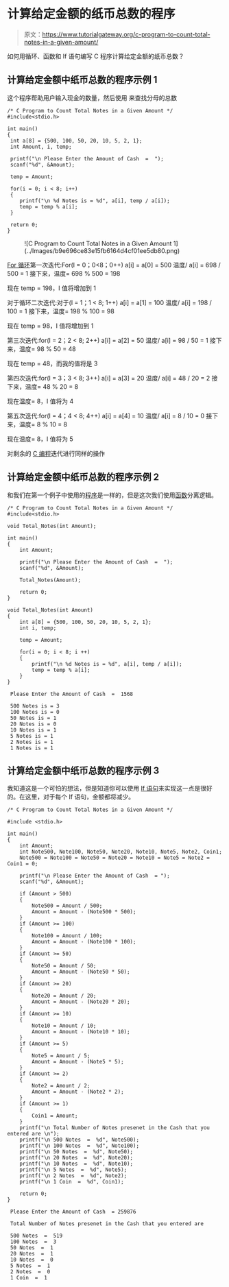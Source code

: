 # 计算给定金额的纸币总数的程序

> 原文：<https://www.tutorialgateway.org/c-program-to-count-total-notes-in-a-given-amount/>

如何用循环、函数和 If 语句编写 C 程序计算给定金额的纸币总数？

## 计算给定金额中纸币总数的程序示例 1

这个程序帮助用户输入现金的数量，然后使用 来查找分母的总数

```
/* C Program to Count Total Notes in a Given Amount */
#include<stdio.h>

int main()
{
 int a[8] = {500, 100, 50, 20, 10, 5, 2, 1};
 int Amount, i, temp;

 printf("\n Please Enter the Amount of Cash  =  ");
 scanf("%d", &Amount);

 temp = Amount;

 for(i = 0; i < 8; i++)
 {
 	printf("\n %d Notes is = %d", a[i], temp / a[i]);
 	temp = temp % a[i];
 }

 return 0;
}
```

<figure class="wp-block-image">![C Program to Count Total Notes in a Given Amount 1](../Images/b9e696ce83e15fb6164d4cf01ee5db80.png)</figure>

[For 循环](https://www.tutorialgateway.org/for-loop-in-c-programming/)第一次迭代:For(I = 0；0<8；0++)
a[i] = a[0] = 500
温度/ a[i] = 698 / 500 = 1
接下来，温度= 698 % 500 = 198

现在 temp = 198，I 值将增加到 1

对于循环二次迭代:对于(I = 1；1 < 8; 1++)
a[i] = a[1] = 100
温度/ a[i] = 198 / 100 = 1
接下来，温度= 198 % 100 = 98

现在 temp = 98，I 值将增加到 1

第三次迭代:for(I = 2；2 < 8; 2++)
a[i] = a[2] = 50
温度/ a[i] = 98 / 50 = 1
接下来，温度= 98 % 50 = 48

现在 temp = 48，而我的值将是 3

第四次迭代:for(I = 3；3 < 8; 3++)
a[i] = a[3] = 20
温度/ a[i] = 48 / 20 = 2
接下来，温度= 48 % 20 = 8

现在温度= 8，I 值将为 4

第五次迭代:for(I = 4；4 < 8; 4++)
a[i] = a[4] = 10
温度/ a[i] = 8 / 10 = 0
接下来，温度= 8 % 10 = 8

现在温度= 8，I 值将为 5

对剩余的 [C 编程](https://www.tutorialgateway.org/c-programming/)迭代进行同样的操作

## 计算给定金额中纸币总数的程序示例 2

和我们在第一个例子中使用的[程序](https://www.tutorialgateway.org/c-programming-examples/)是一样的，但是这次我们使用[函数](https://www.tutorialgateway.org/functions-in-c/)分离逻辑。

```
/* C Program to Count Total Notes in a Given Amount */
#include<stdio.h>

void Total_Notes(int Amount);

int main()
{
 	int Amount;

 	printf("\n Please Enter the Amount of Cash  =  ");
 	scanf("%d", &Amount);

	Total_Notes(Amount);

 	return 0;
}

void Total_Notes(int Amount)
{
	int a[8] = {500, 100, 50, 20, 10, 5, 2, 1};
	int i, temp;

	temp = Amount;

 	for(i = 0; i < 8; i ++)
 	{
 		printf("\n %d Notes is = %d", a[i], temp / a[i]);
 		temp = temp % a[i];
 	}
}
```

```
 Please Enter the Amount of Cash  =  1568

 500 Notes is = 3
 100 Notes is = 0
 50 Notes is = 1
 20 Notes is = 0
 10 Notes is = 1
 5 Notes is = 1
 2 Notes is = 1
 1 Notes is = 1
```

## 计算给定金额中纸币总数的程序示例 3

我知道这是一个可怕的想法，但是知道你可以使用 [If 语句](https://www.tutorialgateway.org/if-statement-in-c/)来实现这一点是很好的。在这里，对于每个 If 语句，金额都将减少。

```
/* C Program to Count Total Notes in a Given Amount */

#include <stdio.h>

int main()
{
	int Amount;
	int Note500, Note100, Note50, Note20, Note10, Note5, Note2, Coin1;
	Note500 = Note100 = Note50 = Note20 = Note10 = Note5 = Note2 = Coin1 = 0;

	printf("\n Please Enter the Amount of Cash  = ");
  	scanf("%d", &Amount);

  	if (Amount > 500)
  	{
  		Note500 = Amount / 500;
  		Amount = Amount - (Note500 * 500);	
  	} 
  	if (Amount >= 100)
  	{
  		Note100 = Amount / 100;
  		Amount = Amount - (Note100 * 100);	
  	}
  	if (Amount >= 50)
  	{
  		Note50 = Amount / 50;
  		Amount = Amount - (Note50 * 50);	
  	}
  	if (Amount >= 20)
  	{
  		Note20 = Amount / 20;
  		Amount = Amount - (Note20 * 20); 	
  	}
	if (Amount >= 10)
  	{
  		Note10 = Amount / 10;
  		Amount = Amount - (Note10 * 10); 	
  	} 
  	if (Amount >= 5)
  	{
  		Note5 = Amount / 5;
  		Amount = Amount - (Note5 * 5); 	
  	}
   	if (Amount >= 2)
  	{
  		Note2 = Amount / 2;
  		Amount = Amount - (Note2 * 2); 	
  	} 	 	      	
  	if (Amount >= 1)
  	{
	   	Coin1 = Amount;
	}
	printf("\n Total Number of Notes presenet in the Cash that you entered are \n");
	printf("\n 500 Notes  =  %d", Note500); 
	printf("\n 100 Notes  =  %d", Note100); 
	printf("\n 50 Notes  =  %d", Note50); 
	printf("\n 20 Notes  =  %d", Note20); 
	printf("\n 10 Notes  =  %d", Note10); 
	printf("\n 5 Notes  =  %d", Note5); 
	printf("\n 2 Notes  =  %d", Note2); 
	printf("\n 1 Coin  =  %d", Coin1); 

  	return 0;
}
```

```
 Please Enter the Amount of Cash  = 259876

 Total Number of Notes presenet in the Cash that you entered are 

 500 Notes  =  519
 100 Notes  =  3
 50 Notes  =  1
 20 Notes  =  1
 10 Notes  =  0
 5 Notes  =  1
 2 Notes  =  0
 1 Coin  =  1
```